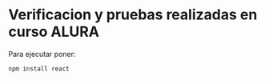 <h1> Verificacion y pruebas realizadas en curso ALURA </h1>

Para ejecutar poner:

```npm install react```

